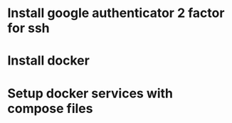 # Install google authenticator 2 factor for ssh
# Install docker
# Setup docker services with compose files

